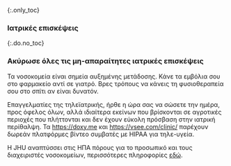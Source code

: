 {:.only_toc} 
### Ιατρικές επισκέψεις 

{:.do.no_toc} 
### Ακύρωσε όλες τις μη-απαραίτητες ιατρικές επισκέψεις

Τα νοσοκομεία είναι σημεία αυξημένης μετάδοσης. Κάνε τα εμβόλια σου στο φαρμακείο αντί σε γιατρό. Βρες τρόπους να κάνεις τη φυσιοθεραπεία σου στο σπίτι αν είναι δυνατόν. 

Επαγγελματίες της τηλεϊατρικής, ήρθε η ώρα σας να σώσετε την ημέρα, προς όφελος όλων, αλλά ιδιαίτερα εκείνων που βρίσκονται σε αγροτικές περιοχές που πλήττονται και δεν έχουν εύκολη πρόσβαση στην ιατρική περίθαλψη. Τα https://doxy.me και https://vsee.com/clinic/ παρέχουν δωρεάν πλατφόρμες βίντεο συμβατές με HIPAA για τηλε-υγεία. 

 Η JHU αναπτύσσει στις ΗΠΑ πόρους για το προσωπικό και τους διαχειριστές νοσοκομείων, περισσότερες πληροφορίες [εδώ](https://www.cbsnews.com/news/coronavirus-containment-dr-jon-lapook-60-minutes-2020-03-08/). 
